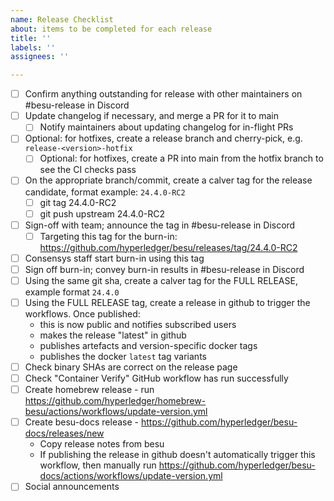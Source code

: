```yaml
---
name: Release Checklist
about: items to be completed for each release
title: ''
labels: ''
assignees: ''

---
```


- [ ] Confirm anything outstanding for release with other maintainers on #besu-release in Discord
- [ ] Update changelog if necessary, and merge a PR for it to main
  - [ ] Notify maintainers about updating changelog for in-flight PRs 
- [ ] Optional: for hotfixes, create a release branch and cherry-pick, e.g. `release-<version>-hotfix`
  - [ ] Optional: for hotfixes, create a PR into main from the hotfix branch to see the CI checks pass
- [ ] On the appropriate branch/commit, create a calver tag for the release candidate, format example: `24.4.0-RC2`
  - [ ] git tag 24.4.0-RC2
  - [ ] git push upstream 24.4.0-RC2
- [ ] Sign-off with team; announce the tag in #besu-release in Discord
  - [ ] Targeting this tag for the burn-in: https://github.com/hyperledger/besu/releases/tag/24.4.0-RC2
- [ ] Consensys staff start burn-in using this tag
- [ ] Sign off burn-in; convey burn-in results in #besu-release in Discord
- [ ] Using the same git sha, create a calver tag for the FULL RELEASE, example format `24.4.0`
- [ ] Using the FULL RELEASE tag, create a release in github to trigger the workflows. Once published:
    - this is now public and notifies subscribed users
    - makes the release "latest" in github
    - publishes artefacts and version-specific docker tags
    - publishes the docker `latest` tag variants
- [ ] Check binary SHAs are correct on the release page
- [ ] Check "Container Verify" GitHub workflow has run successfully
- [ ] Create homebrew release - run https://github.com/hyperledger/homebrew-besu/actions/workflows/update-version.yml
- [ ] Create besu-docs release - https://github.com/hyperledger/besu-docs/releases/new
   - Copy release notes from besu
   - If publishing the release in github doesn't automatically trigger this workflow, then manually run https://github.com/hyperledger/besu-docs/actions/workflows/update-version.yml
- [ ] Social announcements
